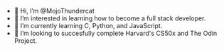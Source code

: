 - 👋 Hi, I’m @MojoThundercat
- 👀 I’m interested in learning how to become a full stack developer.
- 🌱 I’m currently learning C, Python, and JavaScript.
- 💞️ I’m looking to succesfully complete Harvard's CS50x and The Odin Project.

<!---
MojoThundercat/MojoThundercat is a ✨ special ✨ repository because its `README.md` (this file) appears on your GitHub profile.
You can click the Preview link to take a look at your changes.
--->
